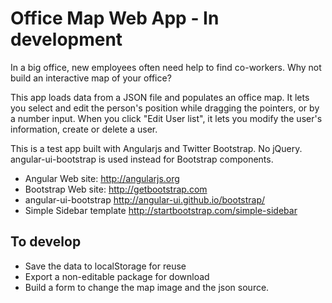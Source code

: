 Office Map Web App - In development
===============

In a big office, new employees often need help to find co-workers. Why not build an interactive map of your office?

This app loads data from a JSON file and populates an office map. It lets you select and edit the person's position while dragging the pointers, or by a number input. When you click "Edit User list", it lets you modify the user's information, create or delete a user.

This is a test app built with Angularjs and Twitter Bootstrap. No jQuery. angular-ui-bootstrap is used instead for Bootstrap components. 

* Angular Web site: http://angularjs.org
* Bootstrap Web site: http://getbootstrap.com
* angular-ui-bootstrap http://angular-ui.github.io/bootstrap/
* Simple Sidebar template http://startbootstrap.com/simple-sidebar

To develop
---------
* Save the data to localStorage for reuse
* Export a non-editable package for download
* Build a form to change the map image and the json source.

